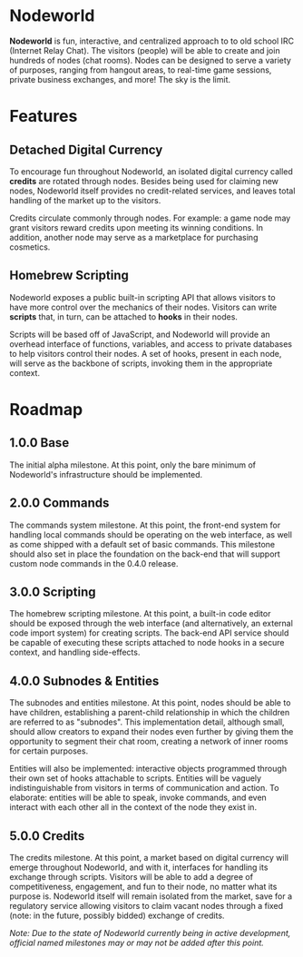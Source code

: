 # Nodeworld
**Nodeworld** is fun, interactive, and centralized approach to to old school IRC (Internet Relay Chat). The visitors (people) will be able to create and join hundreds of nodes (chat rooms). Nodes can be designed to serve a variety of purposes, ranging from hangout areas, to real-time game sessions, private business exchanges, and more! The sky is the limit.

# Features
## Detached Digital Currency
To encourage fun throughout Nodeworld, an isolated digital currency called **credits** are rotated through nodes. Besides being used for claiming new nodes, Nodeworld itself provides no credit-related services, and leaves total handling of the market up to the visitors.

Credits circulate commonly through nodes. For example: a game node may grant visitors reward credits upon meeting its winning conditions. In addition, another node may serve as a marketplace for purchasing cosmetics.

## Homebrew Scripting
Nodeworld exposes a public built-in scripting API that allows visitors to have more control over the mechanics of their nodes. Visitors can write **scripts** that, in turn, can be attached to **hooks** in their nodes.

Scripts will be based off of JavaScript, and Nodeworld will provide an overhead interface of functions, variables, and access to private databases to help visitors control their nodes. A set of hooks, present in each node, will serve as the backbone of scripts, invoking them in the appropriate context.

# Roadmap
## **1.0.0** Base
The initial alpha milestone. At this point, only the bare minimum of Nodeworld's infrastructure should be implemented.

## **2.0.0** Commands
The commands system milestone. At this point, the front-end system for handling local commands should be operating on the web interface, as well as come shipped with a default set of basic commands. This milestone should also set in place the foundation on the back-end that will support custom node commands in the 0.4.0 release.

## **3.0.0** Scripting
The homebrew scripting milestone. At this point, a built-in code editor should be exposed through the web interface (and alternatively, an external code import system) for creating scripts. The back-end API service should be capable of executing these scripts attached to node hooks in a secure context, and handling side-effects.

## **4.0.0** Subnodes & Entities
The subnodes and entities milestone. At this point, nodes should be able to have children, establishing a parent-child relationship in which the children are referred to as "subnodes". This implementation detail, although small, should allow creators to expand their nodes even further by giving them the opportunity to segment their chat room, creating a network of inner rooms for certain purposes.

Entities will also be implemented: interactive objects programmed through their own set of hooks attachable to scripts. Entities will be vaguely indistinguishable from visitors in terms of communication and action. To elaborate: entities will be able to speak, invoke commands, and even interact with each other all in the context of the node they exist in.

## **5.0.0** Credits
The credits milestone. At this point, a market based on digital currency will emerge throughout Nodeworld, and with it, interfaces for handling its exchange through scripts. Visitors will be able to add a degree of competitiveness, engagement, and fun to their node, no matter what its purpose is. Nodeworld itself will remain isolated from the market, save for a regulatory service allowing visitors to claim vacant nodes through a fixed (note: in the future, possibly bidded) exchange of credits.

*Note: Due to the state of Nodeworld currently being in active development, official named milestones may or may not be added after this point.*
